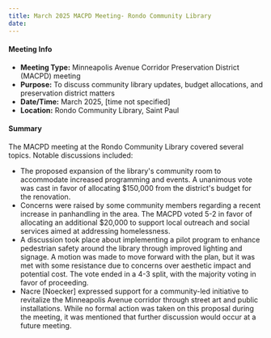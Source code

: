 ```yaml
---
title: March 2025 MACPD Meeting- Rondo Community Library
date: 
---
```

#### Meeting Info
* **Meeting Type:** Minneapolis Avenue Corridor Preservation District (MACPD) meeting
* **Purpose:** To discuss community library updates, budget allocations, and preservation district matters
* **Date/Time:** March 2025, [time not specified]
* **Location:** Rondo Community Library, Saint Paul

#### Summary
The MACPD meeting at the Rondo Community Library covered several topics. Notable discussions included:

* The proposed expansion of the library's community room to accommodate increased programming and events. A unanimous vote was cast in favor of allocating $150,000 from the district's budget for the renovation.
* Concerns were raised by some community members regarding a recent increase in panhandling in the area. The MACPD voted 5-2 in favor of allocating an additional $20,000 to support local outreach and social services aimed at addressing homelessness.
* A discussion took place about implementing a pilot program to enhance pedestrian safety around the library through improved lighting and signage. A motion was made to move forward with the plan, but it was met with some resistance due to concerns over aesthetic impact and potential cost. The vote ended in a 4-3 split, with the majority voting in favor of proceeding.
* Nacre [Noecker] expressed support for a community-led initiative to revitalize the Minneapolis Avenue corridor through street art and public installations. While no formal action was taken on this proposal during the meeting, it was mentioned that further discussion would occur at a future meeting.

